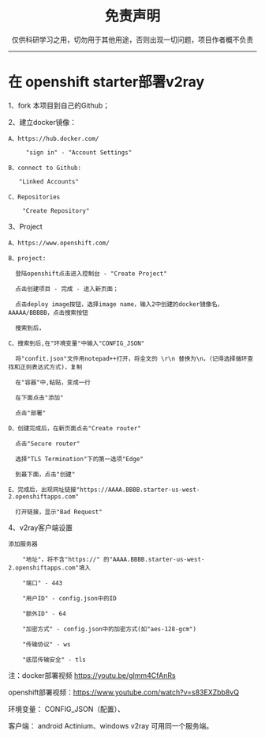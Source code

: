 
<h1 align="center"> 免责声明 </h1>


<p align="center">
仅供科研学习之用，切勿用于其他用途，否则出现一切问题，项目作者概不负责
</p>
<hr>


# 在 openshift starter部署v2ray

1、fork 本项目到自己的Github；

2、建立docker镜像：

    A、https://hub.docker.com/
    
         "sign in" - "Account Settings"

    B、connect to Github:
    
       "Linked Accounts"
        
    C、Repositories
    
        "Create Repository"
        
3、Project

    A、https://www.openshift.com/
      
    B、project:
      
      登陆openshift点击进入控制台 - "Create Project"
        
      点击创建项目 - 完成 - 进入新页面；
        
      点击deploy image按钮，选择image name，输入2中创建的docker镜像名，AAAAA/BBBBB，点击搜索按钮
        
      搜索到后，
                
    C、搜索到后,在"环境变量"中输入"CONFIG_JSON"
      
      将"confit.json"文件用notepad++打开，将全文的 \r\n 替换为\n，（记得选择循环查找和正则表达式方式)，复制
      
      在"容器"中,粘贴，变成一行
      
      在下面点击"添加"
      
      点击"部署"
      
    D、创建完成后，在新页面点击"Create router"
      
      点击"Secure router"
        
      选择"TLS Termination"下的第一选项"Edge"
        
      到最下面，点击"创建"
        
    E、完成后，出现网址链接"https://AAAA.BBBB.starter-us-west-2.openshiftapps.com"
      
      打开链接，显示"Bad Request"
        
4、v2ray客户端设置

    添加服务器
    
        "地址"，将不含"https://" 的"AAAA.BBBB.starter-us-west-2.openshiftapps.com"填入
        
        "端口" - 443
        
        "用户ID" - config.json中的ID
        
        "额外ID" - 64
        
        "加密方式" - config.json中的加密方式(如"aes-128-gcm")
        
        "传输协议" - ws
        
        "底层传输安全" - tls
        
注：docker部署视频 https://youtu.be/gImm4CfAnRs

   openshift部署视频：https://www.youtube.com/watch?v=s83EXZbb8vQ

   环境变量： CONFIG_JSON（配置）、

   客户端： android Actinium、windows v2ray 可用同一个服务端。
